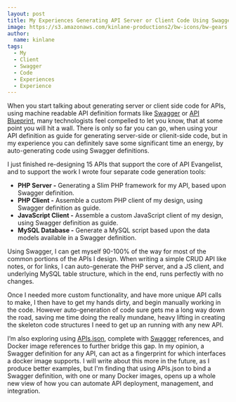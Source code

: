 ```yaml
---
layout: post
title: My Experiences Generating API Server or Client Code Using Swagger
image: https://s3.amazonaws.com/kinlane-productions2/bw-icons/bw-gears.png
author:
  name: kinlane
tags:
  - My
  - Client
  - Swagger
  - Code
  - Experiences
  - Experience
---
```

When you start talking about generating server or client side code for APIs, using machine readable API definition formats like [Swagger](http://swagger.io) or [API Blueprint](https://apiblueprint.org/), many technologists feel compelled to let you know, that at some point you will hit a wall. There is only so far you can go, when using your API definition as guide for generating server-side or clienit-side code, but in my experience you can definitely save some significant time an energy, by auto-generating code using Swagger definitions.

I just finished re-designing 15 APIs that support the core of API Evangelist, and to support the work I wrote four separate code generation tools:

*   **PHP Server -** Generating a Slim PHP framework for my API, based upon Swagger definition.
*   **PHP Client -** Assemble a custom PHP client of my design, using Swagger definition as guide.
*   **JavaScript Client -** Assemble a custom JavaScript client of my design, using Swagger definition as guide.
*   **MySQL Database -** Generate a MySQL script based upon the data models available in a Swagger definition.

Using Swagger, I can get myself 90-100% of the way for most of the common portions of the APIs I design. When writing a simple CRUD API like notes, or for links, I can auto-generate the PHP server, and a JS client, and underlying MySQL table structure, which in the end, runs perfectly with no changes.

Once I needed more custom functionality, and have more unique API calls to make, I then have to get my hands dirty, and begin manually working in the code. However auto-generation of code sure gets me a long way down the road, saving me time doing the really mundane, heavy lifting in creating the skeleton code structures I need to get up an running with any new API.

I’m also exploring using [APIs.json](http://apisjson.org), complete with [Swagger](http://swagger.io) references, and Docker image references to further bridge this gap. In my opinion, a Swagger definition for any API, can act as a fingerprint for which interfaces a docker image supports. I will write about this more in the future, as I produce better examples, but I'm finding that using APIs.json to bind a Swagger definition, with one or many Docker images, opens up a whole new view of how you can automate API deployment, management, and integration.